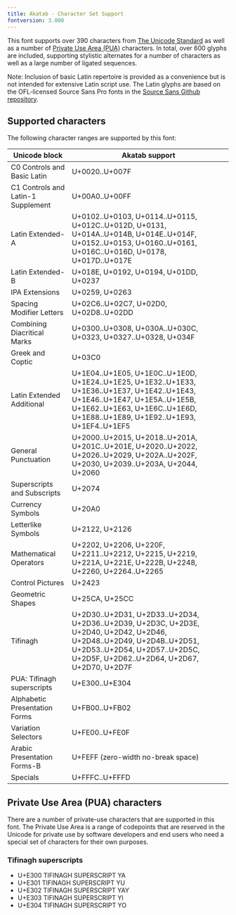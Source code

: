 ```yaml
---
title: Akatab - Character Set Support
fontversion: 3.000
---
```


This font supports over 390 characters from [The Unicode Standard](https://unicode.org/) as well as a number of [Private Use Area (PUA)](https://www.unicode.org/versions/Unicode15.0.0/ch23.pdf#G19184) characters. In total, over 600 glyphs are included, supporting stylistic alternates for a number of characters as well as a large number of ligated sequences. 

Note: Inclusion of basic Latin repertoire is provided as a convenience but is not intended for extensive Latin script use. The Latin glyphs are based on the OFL-licensed Source Sans Pro fonts in the [Source Sans Github repository](https://github.com/adobe-fonts/source-sans-pro). 

## Supported characters

The following character ranges are supported by this font:

Unicode block | Akatab support
------------- | ---------------
C0 Controls and Basic Latin|U+0020..U+007F
C1 Controls and Latin-1 Supplement|U+00A0..U+00FF
Latin Extended-A|U+0102..U+0103, U+0114..U+0115, U+012C..U+012D, U+0131, U+014A..U+014B, U+014E..U+014F, U+0152..U+0153, U+0160..U+0161, U+016C..U+016D, U+0178, U+017D..U+017E
Latin Extended-B|U+018E, U+0192, U+0194, U+01DD, U+0237
IPA Extensions|U+0259, U+0263
Spacing Modifier Letters|U+02C6..U+02C7, U+02D0, U+02D8..U+02DD
Combining Diacritical Marks|U+0300..U+0308, U+030A..U+030C, U+0323, U+0327..U+0328, U+034F
Greek and Coptic|U+03C0
Latin Extended Additional|U+1E04..U+1E05, U+1E0C..U+1E0D, U+1E24..U+1E25, U+1E32..U+1E33, U+1E36..U+1E37, U+1E42..U+1E43, U+1E46..U+1E47, U+1E5A..U+1E5B, U+1E62..U+1E63, U+1E6C..U+1E6D, U+1E88..U+1E89, U+1E92..U+1E93, U+1EF4..U+1EF5
General Punctuation|U+2000..U+2015, U+2018..U+201A, U+201C..U+201E, U+2020..U+2022, U+2026..U+2029, U+202A..U+202F, U+2030, U+2039..U+203A, U+2044, U+2060
Superscripts and Subscripts|U+2074
Currency Symbols|U+20A0
Letterlike Symbols|U+2122, U+2126
Mathematical Operators|U+2202, U+2206, U+220F, U+2211..U+2212, U+2215, U+2219, U+221A, U+221E, U+222B, U+2248, U+2260, U+2264..U+2265
Control Pictures|U+2423
Geometric Shapes|U+25CA, U+25CC
Tifinagh|U+2D30..U+2D31, U+2D33..U+2D34, U+2D36..U+2D39, U+2D3C, U+2D3E, U+2D40, U+2D42, U+2D46, U+2D48..U+2D49, U+2D4B..U+2D51, U+2D53..U+2D54, U+2D57..U+2D5C, U+2D5F, U+2D62..U+2D64, U+2D67, U+2D70, U+2D7F
PUA: Tifinagh superscripts|U+E300..U+E304
Alphabetic Presentation Forms|U+FB00..U+FB02
Variation Selectors|U+FE00..U+FE0F
Arabic Presentation Forms-B|U+FEFF (zero-width no-break space)
Specials|U+FFFC..U+FFFD

## Private Use Area (PUA) characters

There are a number of private-use characters that are supported in this font. The Private Use Area is a range of codepoints that are reserved in the Unicode for private use by software developers and end users who need a special set of characters for their own purposes.

### Tifinagh superscripts

- U+E300  TIFINAGH SUPERSCRIPT YA
- U+E301  TIFINAGH SUPERSCRIPT YU
- U+E302  TIFINAGH SUPERSCRIPT YAY
- U+E303  TIFINAGH SUPERSCRIPT YI
- U+E304  TIFINAGH SUPERSCRIPT YO
